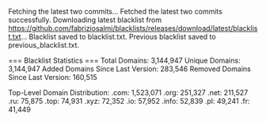 Fetching the latest two commits...
Fetched the latest two commits successfully.
Downloading latest blacklist from https://github.com/fabriziosalmi/blacklists/releases/download/latest/blacklist.txt...
Blacklist saved to blacklist.txt.
Previous blacklist saved to previous_blacklist.txt.

=== Blacklist Statistics ===
Total Domains: 3,144,947
Unique Domains: 3,144,947
Added Domains Since Last Version: 283,546
Removed Domains Since Last Version: 160,515

Top-Level Domain Distribution:
  .com: 1,523,071
  .org: 251,327
  .net: 211,527
  .ru: 75,875
  .top: 74,931
  .xyz: 72,352
  .io: 57,952
  .info: 52,839
  .pl: 49,241
  .fr: 41,449
